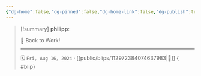 ```yaml
---
{"dg-home":false,"dg-pinned":false,"dg-home-link":false,"dg-publish":true,"tags":["dgblip"],"disabled rules":["yaml-title","yaml-title-alias","file-name-heading"],"title":"philipp on mastodon @ 2024-08-16","created-date":"2024-08-16T15:22:58","id":112972384074637980,"updated-date":"2025-05-02T08:50:44","dg-path":"blips/112972384074637983.md","permalink":"/blips/112972384074637983/","dgPassFrontmatter":true}
---
```


> [!summary] **philipp**:
>
> 👔 Back to Work!
> - - -
>
> 🗓️ `Fri, Aug 16, 2024` · [[public/blips/112972384074637983\|🔗]]
{ #blip}

